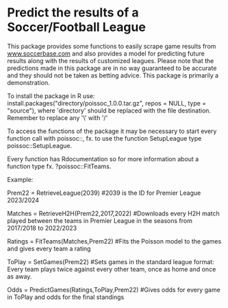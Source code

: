 # Predict the results of a Soccer/Football League

This package provides some functions to easily scrape game results from www.soccerbase.com and also provides a model for predicting future results along with the results of customized leagues.
Please note that the predictions made in this package are in no way guaranteed to be accurate and they should not be taken as betting advice. This package is primarily a demonstration.


To install the package in R use: install.packages("directory/poissoc_1.0.0.tar.gz",  repos = NULL,  type = "source"), where 'directory' should be replaced with the file destination. Remember to replace any '\\' with '/'


To access the functions of the package it may be necessary to start every function call with poissoc::,  fx. to use the function SetupLeague type poissoc::SetupLeague.


Every function has Rdocumentation so for more information about a function type fx. ?poissoc::FitTeams. 


Example:

Prem22 = RetrieveLeague(2039)    #2039 is the ID for Premier League 2023/2024


Matches = RetrieveH2H(Prem22,2017,2022)    #Downloads every H2H match played between the teams in Premier League in the seasons from 2017/2018 to 2022/2023


Ratings = FitTeams(Matches,Prem22)    #Fits the Poisson model to the games and gives every team a rating


ToPlay = SetGames(Prem22)    #Sets games in the standard league format: Every team plays twice against every other team, once as home and once as away.


Odds = PredictGames(Ratings,ToPlay,Prem22)    #Gives odds for every game in ToPlay and odds for the final standings
